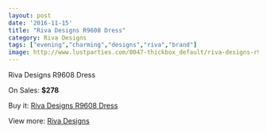 ```yaml
---
layout: post
date: '2016-11-15'
title: "Riva Designs R9608 Dress"
category: Riva Designs
tags: ["evening","charming","designs","riva","brand"]
image: http://www.lustparties.com/8047-thickbox_default/riva-designs-r9608-dress.jpg
---
```

Riva Designs R9608 Dress

On Sales: **$278**
<a href="https://www.lustparties.com/en/riva-designs/2692-riva-designs-r9608-dress.html"><amp-img layout="responsive" width="600" height="600" src="//www.lustparties.com/8047-thickbox_default/riva-designs-r9608-dress.jpg" alt="Riva Designs R9608 Dress 0" /></a>
<a href="https://www.lustparties.com/en/riva-designs/2692-riva-designs-r9608-dress.html"><amp-img layout="responsive" width="600" height="600" src="//www.lustparties.com/8048-thickbox_default/riva-designs-r9608-dress.jpg" alt="Riva Designs R9608 Dress 1" /></a>

Buy it: [Riva Designs R9608 Dress](https://www.lustparties.com/en/riva-designs/2692-riva-designs-r9608-dress.html "Riva Designs R9608 Dress")

View more: [Riva Designs](https://www.lustparties.com/en/6-riva-designs "Riva Designs")